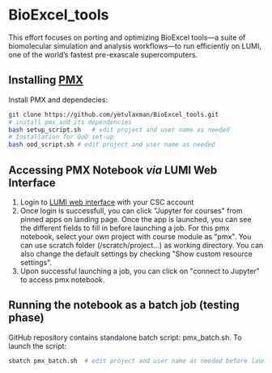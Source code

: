 # BioExcel_tools
This effort focuses on porting and optimizing BioExcel tools—a suite of biomolecular simulation and analysis workflows—to run efficiently on LUMI, one of the world’s fastest pre-exascale supercomputers.


## Installing [PMX](https://github.com/deGrootLab/pmx)

Install PMX and dependecies:
```bash
git clone https://github.com/yetulaxman/BioExcel_tools.git
# install pmx and its dependencies
bash setup_script.sh   # edit project and user name as needed
# Installation for OoD set-up
bash ood_script.sh # edit project and user name as needed
```

## Accessing PMX Notebook *via* LUMI Web Interface

1. Login to [LUMI web interface](https://www.lumi.csc.fi/public/) with your CSC account
2. Once login is successfull, you can click "Jupyter for courses" from pinned apps on landing page. Once the app is launched, you can see the different fields to fill in before launching a job. For this pmx notebook, select your own project with course module as "pmx". You can use scratch folder (/scratch/project...) as  working directory.  You can also change the default settings by checking "Show custom resource settings". 
3. Upon successful launching a job, you can click on "connect to Jupyter" to access pmx notebook.

## Running the notebook as a batch job (testing phase)

GitHub repository contains standalone batch script: pmx_batch.sh.  To launch the script:
```bash
sbatch pmx_batch.sh  # edit project and user name as needed before launching the script
```
